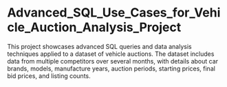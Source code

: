 # Advanced_SQL_Use_Cases_for_Vehicle_Auction_Analysis_Project
This project showcases advanced SQL queries and data analysis techniques applied to a dataset of vehicle auctions. The dataset includes data from multiple competitors over several months, with details about car brands, models, manufacture years, auction periods, starting prices, final bid prices, and listing counts.
